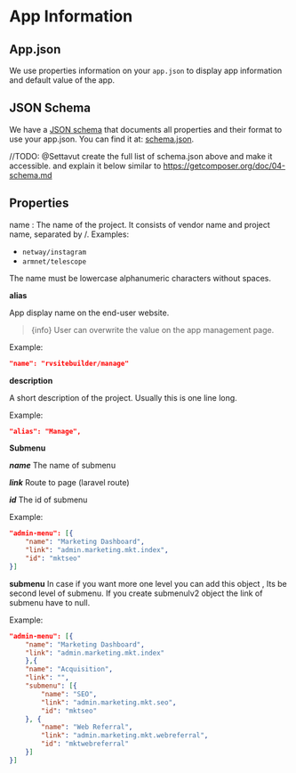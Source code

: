 # App Information

## App.json

We use properties information on your `app.json` to display app information and default value of the app.

## JSON Schema

We have a [JSON schema](http://json-schema.org/) that documents all properties and their format to use your app.json. You can find it at: [schema.json](schema.json).

//TODO: @Settavut create the full list of schema.json above and make it accessible. and explain it below similar to https://getcomposer.org/doc/04-schema.md

## Properties

name
: The name of the project. It consists of vendor name and project name, separated by /. Examples:

- `netway/instagram`
- `armnet/telescope`

The name must be lowercase alphanumeric characters without spaces.

**alias**

App display name on the end-user website.

> {info} User can overwrite the value on the app management page.

Example:

```json
"name": "rvsitebuilder/manage"
```

**description**

A short description of the project. Usually this is one line long.

Example:

```json
"alias": "Manage",
```

**Submenu**

**_name_**
The name of submenu

**_link_**
Route to page (laravel route)

**_id_**
The id of submenu

Example:

```json
"admin-menu": [{
    "name": "Marketing Dashboard",
    "link": "admin.marketing.mkt.index",
    "id": "mktseo"
}]
```

**submenu**
In case if you want more one level you can add this object , Its be second level of submenu. If you create submenulv2 object the link of submenu have to null.

Example:

```json
"admin-menu": [{
    "name": "Marketing Dashboard",
    "link": "admin.marketing.mkt.index"
    },{
    "name": "Acquisition",
    "link": "",
    "submenu": [{
        "name": "SEO",
        "link": "admin.marketing.mkt.seo",
        "id": "mktseo"
    }, {
        "name": "Web Referral",
        "link": "admin.marketing.mkt.webreferral",
        "id": "mktwebreferral"
    }]
}]
```
